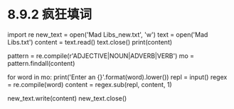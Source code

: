 # 8.9.2 疯狂填词
import re
new_text = open('Mad Libs_new.txt', 'w')
text = open('Mad Libs.txt')
content = text.read()
text.close()
print(content)

pattern = re.compile(r'ADJECTIVE|NOUN|ADVERB|VERB')
mo = pattern.findall(content)

for word in mo:
    print('Enter an {}'.format(word).lower())
    repl = input()
    regex = re.compile(word)
    content = regex.sub(repl, content, 1)
    
new_text.write(content)
new_text.close()
